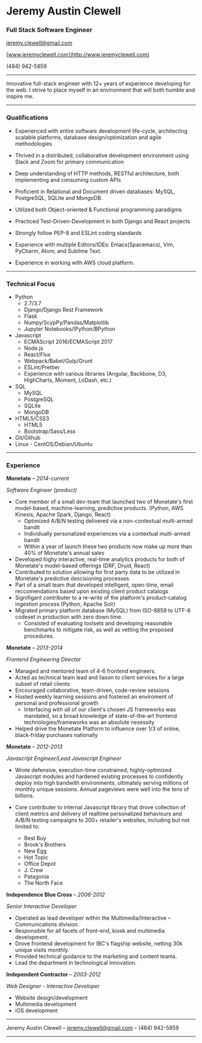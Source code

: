 # Jeremy Austin Clewell
### Full Stack Software Engineer

[jeremy.clewell@gmail.com](jeremy.clewell@gmail.com)  

[www.jeremyclewell.com](http://www.jeremyclewell.com)


(484) 942-5859

------
  
Innovative full-stack engineer with 12+ years of experience developing for the web. I strive to place myself in an environment that will both humble and inspire me.

------

### Qualifications

  * Experienced with entire software development life-cycle, architecting scalable platforms, database design/optimization and agile methodologies

  * Thrived in a distributed, collaborative development environment using Slack and Zoom for primary communication

  * Deep understanding of HTTP methods, RESTful architecture, both implementing and consuming custom APIs

  * Proficient in Relational and Document driven databases: MySQL, PostgreSQL, SQLite and MongoDB.

  * Utilized both Object-oriented & Functional programming paradigms 

  * Practiced Test-Driven-Development in both Django and React projects

  * Strongly follow PEP-8 and ESLint coding standards 
  
  * Experience with multiple Editors/IDEs: Emacs(Spacemacs), Vim, PyCharm, Atom, and Sublime Text.

  * Experience in working with AWS cloud platform.

-------

### Technical Focus

* Python
    - 2.7/3.7
    - Django/Django Rest Framework
    - Flask
    - Numpy/ScypPy/Pandas/Matplotlib
    - Jupyter Notebooks/IPython/BPython
* Javascript
    - ECMAScript 2016/ECMAScript 2017
    - Node.js
    - React/Flux
    - Webpack/Babel/Gulp/Grunt
    - ESLint/Prettier
    - Experience with various libraries (Angular, Backbone, D3, HighCharts, Moment, LoDash, etc.)
* SQL
    - MySQL
    - PostgreSQL
    - SQLite
    - MongoDB
* HTML5/CSS3
    - HTML5
    - Bootstrap/Sass/Less
* Git/Github
* Linux - CentOS/Debian/Ubuntu

------

### Experience


__Monetate__ – *2014-current*

*Software Engineer (product)*  

* Core member of a small dev-team that launched two of Monetate's first model-based, machine-learning, predictive products. (Python, AWS Kinesis, Apache Spark, Django, React)
  * Optimized A/B/N testing delivered via a non-contextual multi-armed bandit
  * Individually personalized experiences via a contextual multi-armed bandit
  * Within a year of launch these two products now make up more than 40% of Monetate's annual sales
* Developed highy interactive, real-time analytics products for both of Monetate's model-based offerings (DRF, Druid, React)
* Contributed to solution allowing for first party data to be utilized in Monetate's predictive descisioning processes
* Part of a small team that developed intelligent, open-time, email reccomendations based upon existing client product catalogs
* Signifigant contributer to a re-write of the platform's product-catalog ingestion process (Python, Apache Solr)
* Migrated primary platform database (MySQL) from ISO-8859 to UTF-8 codeset in production with zero down time.
  * Consisted of evaluating toolsets and developing reasonable benchmarks to mitigate risk, as well as vetting the proposed procedures.

__Monetate__ – *2013-2014*

*Frontend Engineering Director*  

* Managed and mentored team of 4-6 frontend engineers. 
* Acted as technical team lead and liason to client services for a large subset of retail clients 
* Encouraged collaborative, team-driven, code-review sessions
* Hosted weekly learning sessions and fostered an enviroment of personal and professional growth
  * Interfacing with _all_ of our client's chosen JS frameworks was mandated, so a broad knowledge of state-of-the-art frontend technologies/frameworks was an absolute nesessity
* Helped drive the Monetate Platform to influence over 1/3 of online, black-friday purchases nationally

__Monetate__ – *2012-2013*

*Javascript Engineer/Lead Javascript Engineer*  

* Wrote defensive, execution-time constrained, highly-optimized Javascript modules and hardened existing processes to confidently deploy into high bandwith environments, ultimately serving millions of monthly unique sessions. Annual pageviews were well into the tens of billions.

* Core contributer to internal Javascript library that drove collection of client metrics and delivery of realtime personalized behaviours and A/B/N testing campaigns to 200+ retailer's websites, including but not limited to:
  * Best Buy
  * Brook's Brothers
  * New Egg
  * Hot Topic
  * Office Depot
  * J. Crew
  * Patagonia
  * The North Face
  
__Independence Blue Cross__ – *2006-2012*

*Senior Interactive Developer*  

* Operated as lead developer within the Multimedia/Interactive – Communications division. 
* Responsible for all facets of front-end, kiosk and multimedia development. 
* Drove frontend development for IBC's flagship website, netting 30k unique visits monthly.
* Provided technical guidance to the marketing and content teams. 
* Lead the department in technological innovation.  
 
__Independent Contractor__ – *2003-2012*

*Web Designer - Interactive Developer*    

* Website design/development 
* Multimedia development
* iOS development
 
 
------

Jeremy Austin Clewell – [jeremy.clewell@gmail.com](jeremy.clewell@gmail.com) – (484) 942-5859 

------
